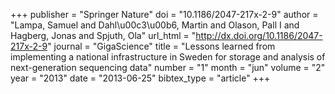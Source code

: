 +++
publisher = "Springer Nature"
doi = "10.1186/2047-217x-2-9"
author = "Lampa, Samuel and Dahl\u00c3\u00b6, Martin and Olason, Pall I and Hagberg, Jonas and Spjuth, Ola"
url_html = "http://dx.doi.org/10.1186/2047-217x-2-9"
journal = "GigaScience"
title = "Lessons learned from implementing a national infrastructure in Sweden for storage and analysis of next-generation sequencing data"
number = "1"
month = "jun"
volume = "2"
year = "2013"
date = "2013-06-25"
bibtex_type = "article"
+++

